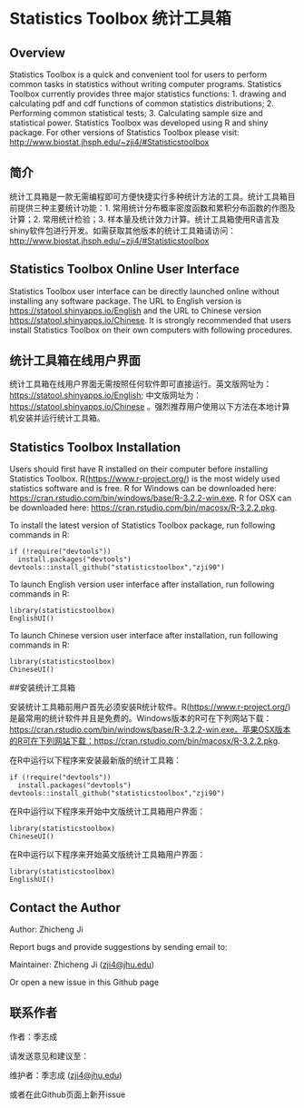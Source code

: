 Statistics Toolbox 统计工具箱
====

## Overview
Statistics Toolbox is a quick and convenient tool for users to perform common tasks in statistics without writing computer programs. Statistics Toolbox currently provides three major statistics functions: 1. drawing and calculating pdf and cdf functions of common statistics distributions; 2. Performing common statistical tests; 3. Calculating sample size and statistical power. Statistics Toolbox was developed using R and shiny package. For other versions of Statistics Toolbox please visit: http://www.biostat.jhsph.edu/~zji4/#Statisticstoolbox

## 简介
统计工具箱是一款无需编程即可方便快捷实行多种统计方法的工具。统计工具箱目前提供三种主要统计功能：1. 常用统计分布概率密度函数和累积分布函数的作图及计算；2. 常用统计检验；3. 样本量及统计效力计算。统计工具箱使用R语言及shiny软件包进行开发。如需获取其他版本的统计工具箱请访问：http://www.biostat.jhsph.edu/~zji4/#Statisticstoolbox

## Statistics Toolbox Online User Interface
Statistics Toolbox user interface can be directly launched online without installing any software package. The URL to English version is https://statool.shinyapps.io/English and the URL to Chinese version https://statool.shinyapps.io/Chinese. It is strongly recommended that users install Statistics Toolbox on their own computers with following procedures.

## 统计工具箱在线用户界面
统计工具箱在线用户界面无需按照任何软件即可直接运行。英文版网址为：https://statool.shinyapps.io/English; 中文版网址为：https://statool.shinyapps.io/Chinese 。强烈推荐用户使用以下方法在本地计算机安装并运行统计工具箱。

## Statistics Toolbox Installation

Users should first have R installed on their computer before installing Statistics Toolbox. R(https://www.r-project.org/) is the most widely used statistics software and is free. R for Windows can be downloaded here: https://cran.rstudio.com/bin/windows/base/R-3.2.2-win.exe. R for OSX can be downloaded here: https://cran.rstudio.com/bin/macosx/R-3.2.2.pkg.

To install the latest version of Statistics Toolbox package, run following commands in R:
```{r }
if (!require("devtools"))
  install.packages("devtools")
devtools::install_github("statisticstoolbox","zji90")
```
To launch English version user interface after installation, run following commands in R:
```{r }
library(statisticstoolbox)
EnglishUI()
```

To launch Chinese version user interface after installation, run following commands in R:
```{r }
library(statisticstoolbox)
ChineseUI()
```
##安装统计工具箱

安装统计工具箱前用户首先必须安装R统计软件。R(https://www.r-project.org/)是最常用的统计软件并且是免费的。Windows版本的R可在下列网站下载：https://cran.rstudio.com/bin/windows/base/R-3.2.2-win.exe。苹果OSX版本的R可在下列网站下载：https://cran.rstudio.com/bin/macosx/R-3.2.2.pkg.

在R中运行以下程序来安装最新版的统计工具箱：
```{r }
if (!require("devtools"))
  install.packages("devtools")
devtools::install_github("statisticstoolbox","zji90")
```

在R中运行以下程序来开始中文版统计工具箱用户界面：
```{r }
library(statisticstoolbox)
ChineseUI()
```

在R中运行以下程序来开始英文版统计工具箱用户界面：
```{r }
library(statisticstoolbox)
EnglishUI()
```

## Contact the Author
Author: Zhicheng Ji

Report bugs and provide suggestions by sending email to:

Maintainer: Zhicheng Ji (zji4@jhu.edu)

Or open a new issue in this Github page

## 联系作者
作者：季志成

请发送意见和建议至：

维护者：季志成 (zji4@jhu.edu)

或者在此Github页面上新开issue


